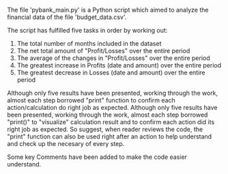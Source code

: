 The file 'pybank_main.py' is a Python script which aimed to analyze the financial data of the file 'budget_data.csv'.

The script has fulfilled five tasks in order by working out:
1. The total number of months included in the dataset
2. The net total amount of "Profit/Losses" over the entire period
3. The average of the changes in "Profit/Losses" over the entire period
4. The greatest increase in Profits (date and amount) over the entire period
5. The greatest decrease in Losses (date and amount) over the entire period

Although only five results have been presented, working through the work, almost each step borrowed "print" function to confirm each action/calculation do right job as expected.
Although only five results have been presented, working through the work, almost each step borrowed "print()" to "visualize" calculation result and to confirm each action did its right job as expected.
So suggest, when reader reviews the code, the "print" function can also be used right after an action to help understand and check up the necesary of every step.

Some key Comments have been added to make the code easier understand. 
